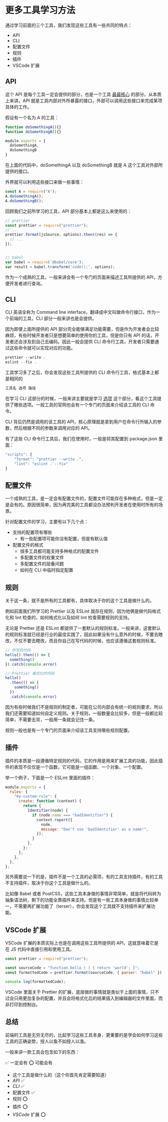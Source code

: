 # 更多工具学习方法

通过学习前面的三个工具，我们发现这些工具有一些共同的特点：

- API
- CLI
- 配置文件
- 规则
- 插件
- VSCode 扩展



## API

这个 API 是每个工具一定会提供的部分，也是一个工具 <u>最最核心</u> 的部分。从本质上来讲，API 就是工具内部对外所暴露的接口，外部可以调用这些接口来完成某项具体的工作。

假设有一个名为 A 的工具：

```js
function doSomethingA(){}
function doSomethingB(){}

module.exports = {
  doSomethingA,
  doSomethingB
}
```

在上面的代码中，doSomethingA 以及 doSomethingB 就是 A 这个工具对外部所提供的接口。

外界就可以利用这些接口来做一些事情：

```js
const A = require("A");
A.doSomethingA();
A.doSomethingB();
```

回顾我们之前所学习的工具，API 部分基本上都是这么来使用的：

```js
// prettier
const prettier = require("prettier");
// ...
prettier.format(jsSource, options).then((res) => {
  // ...
});


// babel
var babel = require('@babel/core');
var result = babel.transform('code();', options);
```

作为一个成熟的工具，一般来讲会有一个专门的页面来描述工具所提供的 API，方便开发者进行查询。



## CLI

CLI 英语全称为 Command line interface，翻译成中文叫做命令行接口，作为一个前端的工具，CLI 部分一般来讲也是会提供。

因为即便上面所提供的 API 部分完全能够满足功能需要，但是作为开发者会比较麻烦，有些时候开发者只是想要简单的使用你的工具，但是你只有 API 的话，开发者还会涉及到自己去编码。因此一般会提供 CLI 命令行工具，开发者只需要通过这些命令就可以实现对应的功能。

```js
prettier --write .
eslint --fix .
```

工具学习多了之后，你会发现这些工具所提供的 CLI 命令行工具，格式基本上都是相同的

```bash
工具名 选项 路径
```

在学习 CLI 这部分的时候，一般来讲主要就是学习 <u>选项</u> 这个部分，看这个工具提供了哪些选项。一般工具的官网也会有一个专门的页面来介绍该工具的 CLI 命令。

CLI 背后仍然是调用的该工具的 API，核心原理就是拿到用户在命令行所输入的参数，然后根据不同的参数来调用对应的 API。

有了这些 CLI 命令行工具后，我们在使用时，一般是将其配置到 package.json 里面：

```js
"scripts": {
    "format": "prettier --write .",
    "lint": "eslint . --fix"
}
```



## 配置文件

一个成熟的工具，是一定会有配置文件的，配置文件可能存在多种格式，但是一定是会有的。原因很简单，因为再完美的工具都没办法预判开发者在使用时所有的场景。

针对配置文件的学习，主要有以下几个点：

- 支持的配置项有哪些
  - 有一些配置项可能你没有配置，但是有默认值
- 配置文件的格式
  - 很多工具都可能支持多种格式的配置文件
  - 多配置文件的权重文件
  - 多配置文件的层叠问题
  - 如何在 CLI 中临时指定配置



## 规则

关于这一条，就不是所有的工具都有，具体取决于你的这个工具是做什么的。

例如前面我们所学习的 Prettier 以及 ESLint 就存在规则，因为他俩是做代码格式化和 lint 检查的，如何格式化以及如何 lint 检查需要规则的支持。

无论是 Prettier 还是 ESLint 都提供了一套默认的规则标准，一般来讲，这套默认的规则标准就已经是行业的最佳实践了，因此如果没有什么意外的时候，不要去瞎改，不仅不要去瞎改，而且你自己在写代码的时候，也应该遵循这套规则标准。

```js
// 你写的代码
hello().then(() => {
  something()
}).catch(console.error)

// Prettier 格式化的代码
hello()
  .then(() => {
    something()
  })
  .catch(console.error)
```



因为有些时候我们不是规则的制定者，可能在公司内部会有统一的规则要求，所以我们还需要知道如何自定义规则。关于规则，一般数量会比较多，但是一般都比较简单，不需要去背，一般用一条就会记住一条。

规则一般也是有一个专门的页面来介绍该工具支持哪些规则配置。



## 插件

插件的本质是一段遵循特定规则的代码，它的作用是用来扩展工具的功能，因此插件的表现不仅仅是一个函数，它可能是一组函数、一个对象、一个配置。

举一个例子，下面是一个 ESLint 里面的插件：

```js
module.exports = {
  rules: {
    "my-custom-rule": {
      create: function (context) {
        return {
          Identifier(node) {
            if (node.name === "badIdentifier") {
              context.report({
                node,
                message: "Don't use 'badIdentifier' as a name!",
              });
            }
          },
        };
      },
    },
  },
};
```

另外需要说一下的是，插件不是一个工具的必需项，有的工具支持插件，有的工具不支持插件，取决于你这个工具是做什么的。

比如像 Babel 或者 PostCSS，这些工具本身做的事情非常简单，就是将代码转为抽象语法树，剩下的功能全靠插件来支持。但是有一些工具本身做的事情比较单一，不需要再扩展功能了（terser），你会发现这个工具就不支持插件来扩展功能。



## VSCode 扩展

VSCode 扩展的本质实际上也是在调用这些工具所提供的 API，这就意味着它是在 JS 代码中直接引用和使用工具。

```js
const prettier = require("prettier");

const sourceCode = "function hello ( ) { return 'world'; }";
const formattedCode = prettier.format(sourceCode, { parser: "babel" });

console.log(formattedCode);
```

VSCode 里面关于 Prettier 的扩展，底层做的事情就是类似于上面的事情，只不过会只用更加复杂的配置，并且会将格式化后的结果插入到编辑器的文件里面，而非打印到控制台。



## 总结

前端的工具是无穷无尽的，比起学习这些工具本身，更重要的是学会如何学习这些工具的正确姿势，授人以鱼不如授人以渔。

一般来讲一款工具会包含如下的东西：

✅ 一定会有 ⭕️ 可能会有

- 这个工具是做什么的（这个你首先肯定需要知道）
- *API* ✅
- *CLI* ✅
- 配置文件 ✅
- 规则 ⭕️
- 插件 ⭕️
- *VSCode* 扩展 ⭕️
